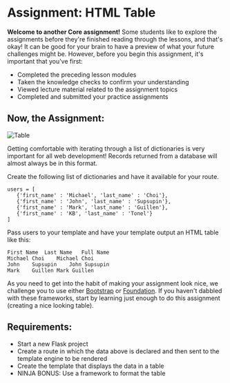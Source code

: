 # Assignment: HTML Table

**Welcome to another Core assignment!** Some students like to explore the assignments before they're finished reading through the lessons, and that's okay! It can be good for your brain to have a preview of what your future challenges might be. However, before you begin this assignment, it's important that you've first:

- Completed the preceding lesson modules
- Taken the knowledge checks to confirm your understanding
- Viewed lecture material related to the assignment topics
- Completed and submitted your practice assignments

## Now, the Assignment:
![Table](table)

Getting comfortable with iterating through a list of dictionaries is very important for all web development! Records returned from a database will almost always be in this format.

Create the following list of dictionaries and have it available for your route.
```
users = [
   {'first_name' : 'Michael', 'last_name' : 'Choi'},
   {'first_name' : 'John', 'last_name' : 'Supsupin'},
   {'first_name' : 'Mark', 'last_name' : 'Guillen'},
   {'first_name' : 'KB', 'last_name' : 'Tonel'}
]
```
Pass users to your template and have your template output an HTML table like this:

```
First Name	Last Name	Full Name
Michael	Choi	Michael Choi
John	Supsupin	John Supsupin
Mark	Guillen	Mark Guillen
```

As you need to get into the habit of making your assignment look nice, we challenge you to use either [Bootstrap](https://getbootstrap.com/) or [Foundation](https://get.foundation/). If you haven't dabbled with these frameworks, start by learning just enough to do this assignment (creating a nice looking table).

## Requirements:

- Start a new Flask project
- Create a route in which the data above is declared and then sent to the template engine to be rendered
- Create the template that displays the data in a table
- NINJA BONUS: Use a framework to format the table

